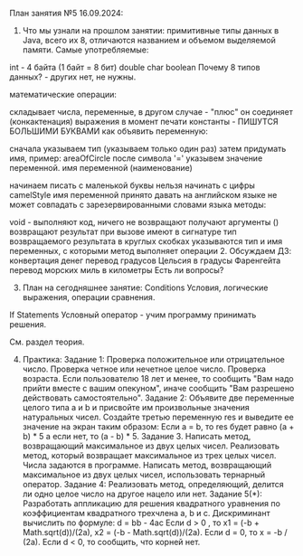 План занятия №5 16.09.2024:
1. Что мы узнали на прошлом занятии:
   примитивные типы данных в Java, всего их 8, отличаются названием и объемом выделяемой памяти.
   Самые употребляемые:

int - 4 байта (1 байт = 8 бит)
double
char
boolean
Почему 8 типов данных? - других нет, не нужны.

математические операции:

складывает числа, переменные, в другом случае - "плюс" он соединяет (конкактенация) выражения в момент печати
константы - ПИШУТСЯ БОЛЬШИМИ БУКВАМИ
как объявить переменную:

сначала указываем тип (указываем только один раз)
затем придумать имя, пример: areaOfCircle
после символа '=' указывем значение переменной.
имя переменной (наименование)

начинаем писать с маленькой буквы
нельзя начинать с цифры
camelStyle
имя переменной принято давать на английском языке
не может совпадать с зарезервированными словами языка
методы:

void - выполняют код, ничего не возвращают
получают аргументы ()
возвращают результат при вызове
имеют в сигнатуре тип возвращаемого результата
в круглых скобках указываются тип и имя переменных, с которыми метод выполняет операции
2. Обсуждаем ДЗ:
   конвертация денег
   перевод градусов Цельсия в градусы Фаренгейта
   перевод морских миль в километры
   Есть ли вопросы?

3. План на сегодняшнее занятие:
   Conditions Условия, логические выражения, операции сравнения.

If Statements Условный оператор - учим программу принимать решения.

См. раздел теория.

4. Практика:
   Задание 1: Проверка положительное или отрицательное число. Проверка четное или нечетное целое число. Проверка возраста. Если пользователю 18 лет и менее, то сообщить "Вам надо прийти вместе с вашим опекуном", иначе сообщить "Вам разрешено действовать самостоятельно".
   Задание 2: Объявите две переменные целого типа a и b и присвойте им произвольные значения натуральных чисел. Создайте третью переменную res и выведите ее значение на экран таким образом: Если a = b, то res будет равно (a + b) * 5 a если нет, то (a - b) * 5.
   Задание 3. Написать метод, возвращающий максимальное из двух целых чисел. Реализовать метод, который возвращает максимальное из трех целых чисел. Числа задаются в программе. Написать метод, возвращающий максимальное из двух целых чисел, использовать тернарный оператор.
   Задание 4: Реализовать метод, определяющий, делится ли одно целое число на другое нацело или нет.
   Задание 5(*): Разработать аппликацию для решения квадратного уравнения по коэффициентам квадратного трехчлена а, b и с. Дискриминант вычислить по формуле: d = bb - 4ac Если d > 0 , то x1 = (-b + Math.sqrt(d))/(2a), x2 = (-b - Math.sqrt(d))/(2a). Если d = 0, то x = -b / (2a). Если d < 0, то сообщить, что корней нет.